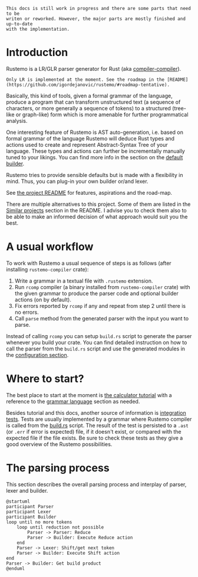 ```admonish note
This docs is still work in progress and there are some parts that need to be
writen or reworked. However, the major parts are mostly finished and up-to-date
with the implementation.
```

# Introduction

Rustemo is a LR/GLR parser generator for Rust (aka
[compiler-compiler](https://en.wikipedia.org/wiki/Compiler-compiler)). 

```admonish note
Only LR is implemented at the moment. See the roadmap in the [README](https://github.com/igordejanovic/rustemo/#roadmap-tentative).
```

Basically, this kind of tools, given a formal grammar of the language, produce a
program that can transform unstructured text (a sequence of characters, or more
generally a sequence of tokens) to a structured (tree-like or graph-like) form
which is more amenable for further programmatical analysis.

One interesting feature of Rustemo is AST auto-generation, i.e. based on formal
grammar of the language Rustemo will deduce Rust types and actions used to
create and represent Abstract-Syntax Tree of your language. These types and
actions can further be incrementally manually tuned to your likings. You can
find more info in the section on the [default
builder](builders.md#default-builder).

Rustemo tries to provide sensible defaults but is made with a flexibility in
mind. Thus, you can plug-in your own builder or/and lexer.

See [the project README](https://github.com/igordejanovic/rustemo/) for
features, aspirations and the road-map.

There are multiple alternatives to this project. Some of them are listed in the
[Similar projects](https://github.com/igordejanovic/rustemo/#similar-projects)
section in the README. I advise you to check them also to be able to make an
informed decision of what approach would suit you the best.

# A usual workflow

To work with Rustemo a usual sequence of steps is as follows (after installing
`rustemo-compiler` crate):
1. Write a grammar in a textual file with `.rustemo` extension.
2. Run `rcomp` compiler (a binary installed from `rustemo-compiler` crate) with
   the given grammar to produce the parser code and optional builder actions (on
   by default).
3. Fix errors reported by `rcomp` if any and repeat from step 2 until there is
   no errors.
4. Call `parse` method from the generated parser with the input you want to
   parse.
   
Instead of calling `rcomp` you can setup `build.rs` script to generate the
parser whenever you build your crate. You can find detailed instruction on how to call the parser from the `build.rs` script and use the generated modules in the [configuration section](configuration.md).

# Where to start?

The best place to start at the moment is [the calculator
tutorial](./tutorials/calculator/calculator.md) with a reference to the [grammar
language](grammar_language.md) section as needed.

Besides tutorial and this docs, another source of information is [integration
tests](https://github.com/igordejanovic/rustemo/tree/main/tests). Tests are
usually implemented by a grammar where Rustemo compiler is called from the
[build.rs](https://github.com/igordejanovic/rustemo/blob/main/tests/build.rs)
script. The result of the test is persisted to a `.ast` (or `.err` if error is
expected) file, if it doesn't exist, or compared with the expected file if the
file exists. Be sure to check these tests as they give a good overview of the
Rustemo possibilities.


# The parsing process

This section describes the overall parsing process and interplay of parser,
lexer and builder.

```plantuml
@startuml
participant Parser
participant Lexer
participant Builder
loop until no more tokens
    loop until reduction not possible
        Parser -> Parser: Reduce
        Parser -> Builder: Execute Reduce action
    end
    Parser -> Lexer: Shift/get next token
    Parser -> Builder: Execute Shift action
end
Parser -> Builder: Get build product
@enduml
```

